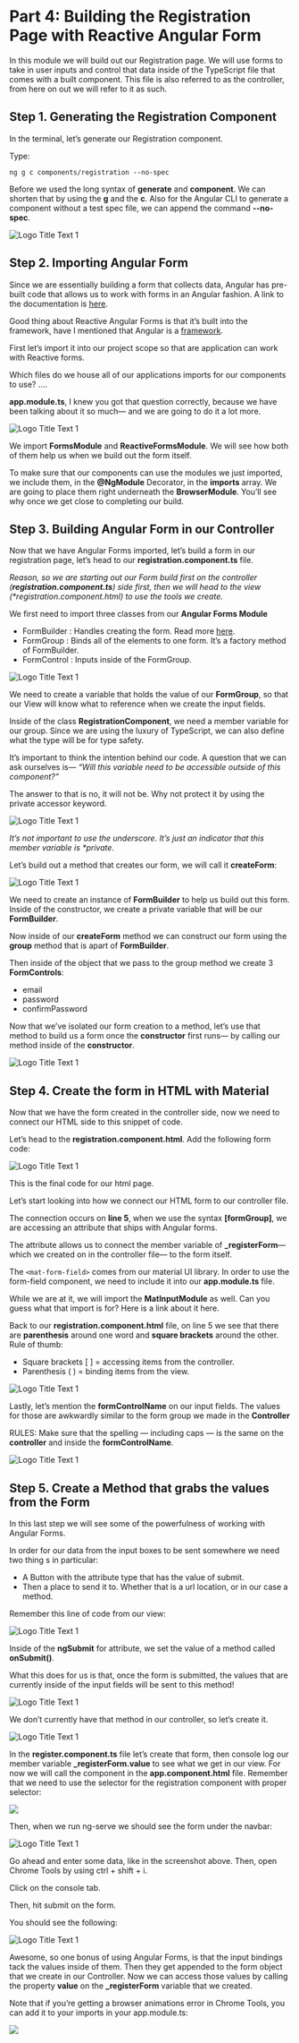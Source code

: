 # Part 4: Building the Registration Page with Reactive Angular Form

In this module we will build out our Registration page. We will use forms to take in user inputs and control that data inside of the TypeScript file that comes with a built component. This file is also referred to as the controller, from here on out we will refer to it as such.

## Step 1. Generating the Registration Component

In the terminal, let’s generate our Registration component.

Type:

```text
ng g c components/registration --no-spec
```

Before we used the long syntax of **generate** and **component**. We can shorten that by using the **g** and the **c**. Also for the Angular CLI to generate a component without a test spec file, we can append the command **--no-spec**.

![Logo Title Text 1](.gitbook/assets/00%20%282%29.PNG)

## Step 2. Importing Angular Form

Since we are essentially building a form that collects data, Angular has pre-built code that allows us to work with forms in an Angular fashion. A link to the documentation is [here](https://angular.io/guide/reactive-forms#introduction-to-reactive-forms).

Good thing about Reactive Angular Forms is that it’s built into the framework, have I mentioned that Angular is a [framework](https://stackoverflow.com/questions/148747/what-is-the-difference-between-a-framework-and-a-library).

First let’s import it into our project scope so that are application can work with Reactive forms.

Which files do we house all of our applications imports for our components to use? ....

**app.module.ts**, I knew you got that question correctly, because we have been talking about it so much— and we are going to do it a lot more.

![Logo Title Text 1](.gitbook/assets/01%20%282%29.PNG)

We import **FormsModule** and **ReactiveFormsModule**. We will see how both of them help us when we build out the form itself.

To make sure that our components can use the modules we just imported, we include them, in the **@NgModule** Decorator, in the **imports** array. We are going to place them right underneath the **BrowserModule**. You’ll see why once we get close to completing our build.

## Step 3. Building Angular Form in our Controller

Now that we have Angular Forms imported, let’s build a form in our registration page, let’s head to our **registration.component.ts** file.

_Reason, so we are starting out our Form build first on the controller \(**registration.component.ts**\) side first, then we will head to the view \(\*registration.component.html\) to use the tools we create._

We first need to import three classes from our **Angular Forms Module**

* FormBuilder : Handles creating the form. Read more [here](https://angular.io/guide/reactive-forms#introduction-to-formbuilder).
* FormGroup : Binds all of the elements to one form. It’s a factory method of FormBuilder.
* FormControl : Inputs inside of the FormGroup.

![Logo Title Text 1](.gitbook/assets/02%20%284%29.PNG)

We need to create a variable that holds the value of our **FormGroup**, so that our View will know what to reference when we create the input fields.

Inside of the class **RegistrationComponent**, we need a member variable for our group. Since we are using the luxury of TypeScript, we can also define what the type will be for type safety.

It’s important to think the intention behind our code. A question that we can ask ourselves is— _“Will this variable need to be accessible outside of this component?”_

The answer to that is no, it will not be. Why not protect it by using the private accessor keyword.

![Logo Title Text 1](.gitbook/assets/02%20%2810%29.PNG)

_It’s not important to use the underscore. It’s just an indicator that this member variable is \*private_.

Let’s build out a method that creates our form, we will call it **createForm**:

![Logo Title Text 1](.gitbook/assets/03%20%284%29.PNG)

We need to create an instance of **FormBuilder** to help us build out this form. Inside of the constructor, we create a private variable that will be our **FormBuilder**.

Now inside of our **createForm** method we can construct our form using the **group** method that is apart of **FormBuilder**.

Then inside of the object that we pass to the group method we create 3 **FormControls**:

* email 
* password
* confirmPassword

Now that we’ve isolated our form creation to a method, let’s use that method to build us a form once the **constructor** first runs— by calling our method inside of the **constructor**.

![Logo Title Text 1](.gitbook/assets/041.PNG)

## Step 4. Create the form in HTML with Material

Now that we have the form created in the controller side, now we need to connect our HTML side to this snippet of code.

Let’s head to the **registration.component.html**. Add the following form code:

![Logo Title Text 1](.gitbook/assets/06%20%287%29.PNG)

This is the final code for our html page.

Let’s start looking into how we connect our HTML form to our controller file.

The connection occurs on **line 5**, when we use the syntax **\[formGroup\]**, we are accessing an attribute that ships with Angular forms.

The attribute allows us to connect the member variable of **\_registerForm**— which we created on in the controller file— to the form itself.

The `<mat-form-field>` comes from our material UI library. In order to use the form-field component, we need to include it into our **app.module.ts** file.

While we are at it, we will import the **MatInputModule** as well. Can you guess what that import is for? Here is a link about it here.

Back to our **registration.component.html** file, on line 5 we see that there are **parenthesis** around one word and **square brackets** around the other. Rule of thumb:

* Square brackets \[ \] = accessing items from the controller. 
* Parenthesis \( \) = binding items from the view. 

![Logo Title Text 1](.gitbook/assets/06%20%287%29.PNG)

Lastly, let’s mention the **formControlName** on our input fields. The values for those are awkwardly similar to the form group we made in the **Controller**

RULES: Make sure that the spelling — including caps — is the same on the **controller** and inside the **formControlName**.

![Logo Title Text 1](.gitbook/assets/07%20%282%29.PNG)

## Step 5. Create a Method that grabs the values from the Form

In this last step we will see some of the powerfulness of working with Angular Forms.

In order for our data from the input boxes to be sent somewhere we need two thing s in particular:

* A Button with the attribute type that has the value of submit.
* Then a place to send it to. Whether that is a url location, or in our case a method.

Remember this line of code from our view:

![Logo Title Text 1](.gitbook/assets/042.PNG)

Inside of the **ngSubmit** for attribute, we set the value of a method called **onSubmit\(\)**.

What this does for us is that, once the form is submitted, the values that are currently inside of the input fields will be sent to this method!

![Logo Title Text 1](.gitbook/assets/09%20%281%29.PNG)

We don’t currently have that method in our controller, so let’s create it.

![Logo Title Text 1](.gitbook/assets/043.PNG)

In the **register.component.ts** file let’s create that form, then console log our member variable **\_registerForm.value** to see what we get in our view. For now we will call the component in the **app.component.html** file. Remember that we need to use the selector for the registration component with proper selector:

![](.gitbook/assets/image%20%2810%29.png)

Then, when we run ng-serve we should see the form under the navbar:

![Logo Title Text 1](.gitbook/assets/11%20%281%29.PNG)

Go ahead and enter some data, like in the screenshot above. Then, open Chrome Tools by using ctrl + shift + i.

Click on the console tab.

Then, hit submit on the form.

You should see the following:

![Logo Title Text 1](.gitbook/assets/12%20%282%29.PNG)

Awesome, so one bonus of using Angular Forms, is that the input bindings tack the values inside of them. Then they get appended to the form object that we create in our Controller. Now we can access those values by calling the property **value** on the **\_registerForm** variable that we created.

Note that if you’re getting a browser animations error in Chrome Tools, you can add it to your imports in your app.module.ts:

![](.gitbook/assets/image%20%285%29.png)

